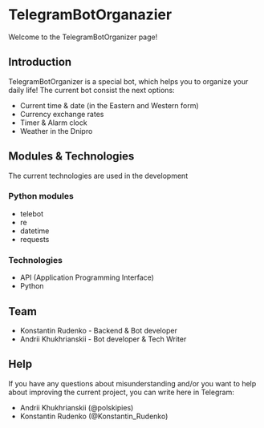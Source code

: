 # TelegramBotOrganazier
Welcome to the TelegramBotOrganizer page!

## Introduction
TelegramBotOrganizer is a special bot, which helps you to organize your daily life!
The current bot consist the next options:
- Current time & date (in the Eastern and Western form)
- Currency exchange rates
- Timer & Alarm clock
- Weather in the Dnipro

## Modules & Technologies
The current technologies are used in the development
### Python modules
- telebot
- re
- datetime
- requests
### Technologies
- API (Application Programming Interface)
- Python

## Team
- Konstantin Rudenko - Backend & Bot developer
- Andrii Khukhrianskii - Bot developer & Tech Writer

## Help
If you have any questions about misunderstanding and/or you want to help about improving the current project, you can write here in Telegram:
- Andrii Khukhrianskii (@polskipies)
- Konstantin Rudenko (@Konstantin_Rudenko)
